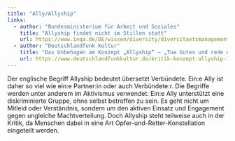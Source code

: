 ```yaml
---
title: "Ally/Allyship"
links:
  - author: "Bundesministerium für Arbeit und Soziales"
    title: "Allyship findet nicht im Stillen statt"
    url: https://www.inqa.de/DE/wissen/diversity/diversitaetsmanagement/allyship-diversity-konferenz/allyship-netzwerkstelle-unternehmen-diversity-nrw_artikel.html
  - author: "Deutschlandfunk Kultur"
    title: "Das Unbehagen am Konzept „Allyship“ – „Tue Gutes und rede darüber“"
    url: https://www.deutschlandfunkkultur.de/kritik-konzept-allyship-100.html
---
```


Der englische Begriff Allyship bedeutet übersetzt Verbündete. Ein:e Ally ist daher so viel wie ein:e Partner:in oder auch Verbündete:r. Die Begriffe werden unter anderem im Aktivismus verwendet: Ein:e Ally unterstützt eine diskriminierte Gruppe, ohne selbst betroffen zu sein. Es geht nicht um Mitleid oder Verständnis, sondern um den aktiven Einsatz und Engagement gegen ungleiche Machtverteilung. Doch Allyship steht teilweise auch in der Kritik, da Menschen dabei in eine Art Opfer-und-Retter-Konstellation eingeteilt werden. 